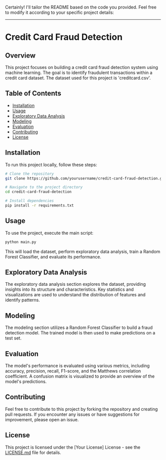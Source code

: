 Certainly! I'll tailor the README based on the code you provided. Feel free to modify it according to your specific project details:

---

# Credit Card Fraud Detection

## Overview

This project focuses on building a credit card fraud detection system using machine learning. The goal is to identify fraudulent transactions within a credit card dataset. The dataset used for this project is 'creditcard.csv'.

## Table of Contents

- [Installation](#installation)
- [Usage](#usage)
- [Exploratory Data Analysis](#exploratory-data-analysis)
- [Modeling](#modeling)
- [Evaluation](#evaluation)
- [Contributing](#contributing)
- [License](#license)

## Installation

To run this project locally, follow these steps:

```bash
# Clone the repository
git clone https://github.com/yourusername/credit-card-fraud-detection.git

# Navigate to the project directory
cd credit-card-fraud-detection

# Install dependencies
pip install -r requirements.txt
```

## Usage

To use the project, execute the main script:

```bash
python main.py
```

This will load the dataset, perform exploratory data analysis, train a Random Forest Classifier, and evaluate its performance.

## Exploratory Data Analysis

The exploratory data analysis section explores the dataset, providing insights into its structure and characteristics. Key statistics and visualizations are used to understand the distribution of features and identify patterns.

## Modeling

The modeling section utilizes a Random Forest Classifier to build a fraud detection model. The trained model is then used to make predictions on a test set.

## Evaluation

The model's performance is evaluated using various metrics, including accuracy, precision, recall, F1-score, and the Matthews correlation coefficient. A confusion matrix is visualized to provide an overview of the model's predictions.

## Contributing

Feel free to contribute to this project by forking the repository and creating pull requests. If you encounter any issues or have suggestions for improvement, please open an issue.

## License

This project is licensed under the [Your License] License - see the [LICENSE.md](LICENSE.md) file for details.
